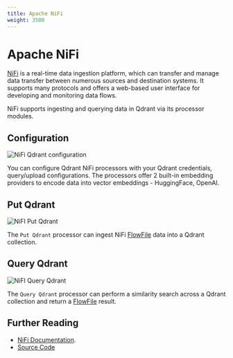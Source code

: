 ```yaml
---
title: Apache NiFi
weight: 3500
---
```


# Apache NiFi

[NiFi](https://nifi.apache.org/) is a real-time data ingestion platform, which can transfer and manage data transfer between numerous sources and destination systems. It supports many protocols and offers a web-based user interface for developing and monitoring data flows.

NiFi supports ingesting and querying data in Qdrant via its processor modules.

## Configuration

![NiFi Qdrant configuration](/documentation/frameworks/nifi/nifi-conifg.png)

You can configure Qdrant NiFi processors with your Qdrant credentials, query/upload configurations. The processors offer 2 built-in embedding providers to encode data into vector embeddings - HuggingFace, OpenAI.

## Put Qdrant

![NiFI Put Qdrant](/documentation/frameworks/nifi/nifi-put-qdrant.png)

The `Put Qdrant` processor can ingest NiFi [FlowFile](https://nifi.apache.org/docs/nifi-docs/html/nifi-in-depth.html#intro) data into a Qdrant collection.

## Query Qdrant

![NiFI Query Qdrant](/documentation/frameworks/nifi/nifi-query-qdrant.png)

The `Query Qdrant` processor can perform a similarity search across a Qdrant collection and return a [FlowFile](https://nifi.apache.org/docs/nifi-docs/html/nifi-in-depth.html#intro) result.

## Further Reading

- [NiFi Documentation](https://nifi.apache.org/documentation/v2/).
- [Source Code](https://github.com/apache/nifi/tree/main/nifi-python-extensions/nifi-text-embeddings-module/src/main/python)
